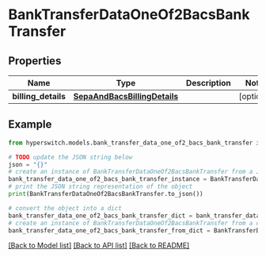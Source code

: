 # BankTransferDataOneOf2BacsBankTransfer


## Properties

Name | Type | Description | Notes
------------ | ------------- | ------------- | -------------
**billing_details** | [**SepaAndBacsBillingDetails**](SepaAndBacsBillingDetails.md) |  | [optional] 

## Example

```python
from hyperswitch.models.bank_transfer_data_one_of2_bacs_bank_transfer import BankTransferDataOneOf2BacsBankTransfer

# TODO update the JSON string below
json = "{}"
# create an instance of BankTransferDataOneOf2BacsBankTransfer from a JSON string
bank_transfer_data_one_of2_bacs_bank_transfer_instance = BankTransferDataOneOf2BacsBankTransfer.from_json(json)
# print the JSON string representation of the object
print(BankTransferDataOneOf2BacsBankTransfer.to_json())

# convert the object into a dict
bank_transfer_data_one_of2_bacs_bank_transfer_dict = bank_transfer_data_one_of2_bacs_bank_transfer_instance.to_dict()
# create an instance of BankTransferDataOneOf2BacsBankTransfer from a dict
bank_transfer_data_one_of2_bacs_bank_transfer_from_dict = BankTransferDataOneOf2BacsBankTransfer.from_dict(bank_transfer_data_one_of2_bacs_bank_transfer_dict)
```
[[Back to Model list]](../README.md#documentation-for-models) [[Back to API list]](../README.md#documentation-for-api-endpoints) [[Back to README]](../README.md)


